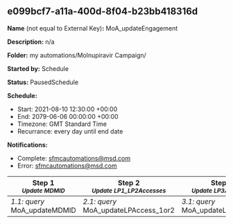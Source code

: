 ## e099bcf7-a11a-400d-8f04-b23bb418316d

**Name** (not equal to External Key)**:** MoA_updateEngagement

**Description:** n/a

**Folder:** my automations/Molnupiravir Campaign/

**Started by:** Schedule

**Status:** PausedSchedule

**Schedule:**

* Start: 2021-08-10 12:30:00 +00:00
* End: 2079-06-06 00:00:00 +00:00
* Timezone: GMT Standard Time
* Recurrance: every day until end date

**Notifications:**

* Complete: sfmcautomations@msd.com
* Error: sfmcautomations@msd.com

| Step 1<br>_<small>Update MDMID</small>_ | Step 2<br>_<small>Update LP1_LP2Accesses</small>_ | Step 3<br>_<small>Update LP3Accesses</small>_ | Step 4<br>_<small>Update LP4Accesses</small>_ | Step 5<br>_<small>Update Email1Open</small>_ | Step 6<br>_<small>Update Email2Open</small>_ | Step 7<br>_<small>Update Email3Open</small>_ | Step 8<br>_<small>Update Email4Open</small>_ |
| --- | --- | --- | --- | --- | --- | --- | --- |
| _1.1: query_<br>MoA_updateMDMID | _2.1: query_<br>MoA_updateLPAccess_1or2 | _3.1: query_<br>MoA_updateLPAccess_3 | _4.1: query_<br>MoA_updateLPAccess_4 | _5.1: query_<br>MoA_updateEmail1Open | _6.1: query_<br>MoA_updateEmail2Open | _7.1: query_<br>MoA_updateEmail3Open | _8.1: query_<br>MoA_updateEmail4Open |
